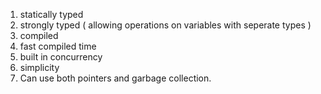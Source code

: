 1. statically typed 
2. strongly typed ( allowing operations on variables with seperate types )
3. compiled
4. fast compiled time
5. built in concurrency
6. simplicity
7. Can use both pointers and garbage collection.
